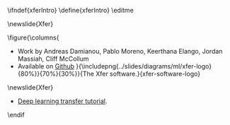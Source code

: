 \ifndef{xferIntro}
\define{xferIntro}
\editme

\newslide{Xfer}

\figure{\columns{
* Work by Andreas Damianou, Pablo Moreno, Keerthana Elango, Jordan Massiah, Cliff McCollum
* Available on [Github](https://github.com/amzn/xfer)
}{\includepng{../slides/diagrams/ml/xfer-logo}{80%}}{70%}{30%}}{The Xfer software.}{xfer-software-logo}


\newslide{Xfer}

* [Deep learning transfer tutorial](https://xfer.readthedocs.io/en/master/demos/xfer-overview.html).

\endif

